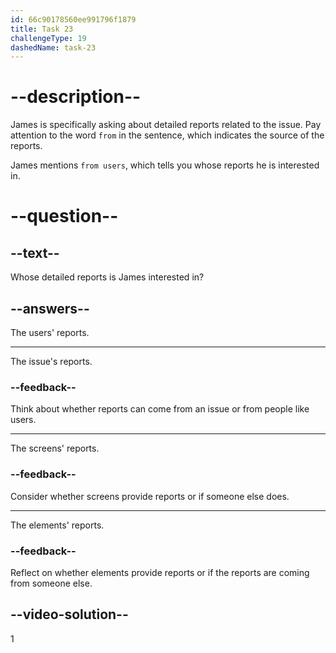 ```yaml
---
id: 66c90178560ee991796f1879
title: Task 23
challengeType: 19
dashedName: task-23
---
```

<!-- (Audio) James: Have we received any detailed reports from users about this issue? -->

# --description--

James is specifically asking about detailed reports related to the issue. 
Pay attention to the word `from` in the sentence, which indicates the source of the reports. 

James mentions `from users`, which tells you whose reports he is interested in. 

# --question--

## --text--

Whose detailed reports is James interested in?

## --answers--

The users' reports.

---

The issue's reports.

### --feedback--

Think about whether reports can come from an issue or from people like users.

---

The screens' reports.

### --feedback--

Consider whether screens provide reports or if someone else does.

---

The elements' reports.

### --feedback--

Reflect on whether elements provide reports or if the reports are coming from someone else.
  
## --video-solution--

1

